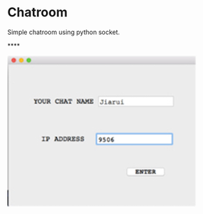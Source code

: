 Chatroom
===========================
Simple chatroom using python socket.  

****  

![login](/image/login.jpg)
